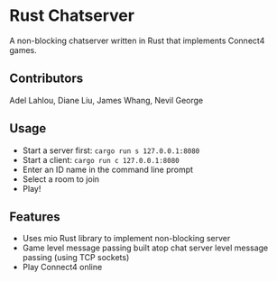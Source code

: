 # Rust Chatserver
A non-blocking chatserver written in Rust that implements Connect4 games.

## Contributors
Adel Lahlou, Diane Liu, James Whang, Nevil George

## Usage

* Start a server first: `cargo run s 127.0.0.1:8080`
* Start a client: `cargo run c 127.0.0.1:8080`
* Enter an ID name in the command line prompt
* Select a room to join
* Play!

## Features
* Uses mio Rust library to implement non-blocking server
* Game level message passing built atop chat server level message passing (using TCP sockets)
* Play Connect4 online
